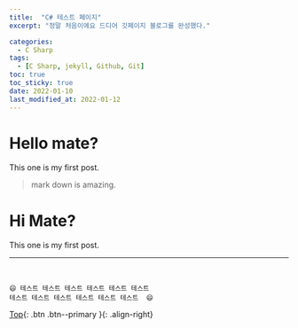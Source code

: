 ```yaml
---
title:  "C# 테스트 페이지"
excerpt: "정말 처음이에요 드디어 깃페이지 블로그를 완성했다."

categories:
  - C Sharp
tags:
  - [C Sharp, jekyll, Github, Git]
toc: true
toc_sticky: true
date: 2022-01-10
last_modified_at: 2022-01-12
---
```


# Hello mate?  

 This one is my first post.
> mark down is amazing.


# Hi Mate?  
 
 This one is my first post.

  ***
<br>

    😄 테스트 테스트 테스트 테스트 테스트 테스트
    테스트 테스트 테스트 테스트 테스트 테스트  😄

[Top](#){: .btn .btn--primary }{: .align-right}